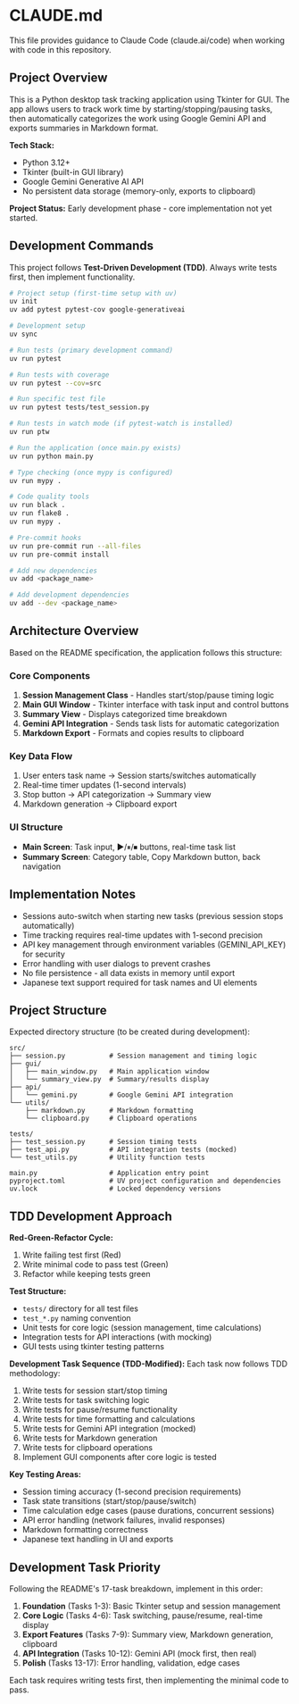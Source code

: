 # CLAUDE.md

This file provides guidance to Claude Code (claude.ai/code) when working with code in this repository.

## Project Overview

This is a Python desktop task tracking application using Tkinter for GUI. The app allows users to track work time by starting/stopping/pausing tasks, then automatically categorizes the work using Google Gemini API and exports summaries in Markdown format.

**Tech Stack:**
- Python 3.12+
- Tkinter (built-in GUI library)
- Google Gemini Generative AI API
- No persistent data storage (memory-only, exports to clipboard)

**Project Status:** Early development phase - core implementation not yet started.

## Development Commands

This project follows **Test-Driven Development (TDD)**. Always write tests first, then implement functionality.

```bash
# Project setup (first-time setup with uv)
uv init
uv add pytest pytest-cov google-generativeai

# Development setup
uv sync

# Run tests (primary development command)
uv run pytest

# Run tests with coverage
uv run pytest --cov=src

# Run specific test file
uv run pytest tests/test_session.py

# Run tests in watch mode (if pytest-watch is installed)
uv run ptw

# Run the application (once main.py exists)
uv run python main.py

# Type checking (once mypy is configured)
uv run mypy .

# Code quality tools
uv run black .
uv run flake8 .
uv run mypy .

# Pre-commit hooks
uv run pre-commit run --all-files
uv run pre-commit install

# Add new dependencies
uv add <package_name>

# Add development dependencies
uv add --dev <package_name>
```

## Architecture Overview

Based on the README specification, the application follows this structure:

### Core Components
1. **Session Management Class** - Handles start/stop/pause timing logic
2. **Main GUI Window** - Tkinter interface with task input and control buttons
3. **Summary View** - Displays categorized time breakdown
4. **Gemini API Integration** - Sends task lists for automatic categorization
5. **Markdown Export** - Formats and copies results to clipboard

### Key Data Flow
1. User enters task name → Session starts/switches automatically
2. Real-time timer updates (1-second intervals)
3. Stop button → API categorization → Summary view
4. Markdown generation → Clipboard export

### UI Structure
- **Main Screen**: Task input, ▶/⏸/⏹ buttons, real-time task list
- **Summary Screen**: Category table, Copy Markdown button, back navigation

## Implementation Notes

- Sessions auto-switch when starting new tasks (previous session stops automatically)
- Time tracking requires real-time updates with 1-second precision
- API key management through environment variables (GEMINI_API_KEY) for security
- Error handling with user dialogs to prevent crashes
- No file persistence - all data exists in memory until export
- Japanese text support required for task names and UI elements

## Project Structure

Expected directory structure (to be created during development):
```
src/
├── session.py           # Session management and timing logic
├── gui/
│   ├── main_window.py   # Main application window
│   └── summary_view.py  # Summary/results display
├── api/
│   └── gemini.py        # Google Gemini API integration
└── utils/
    ├── markdown.py      # Markdown formatting
    └── clipboard.py     # Clipboard operations

tests/
├── test_session.py      # Session timing tests
├── test_api.py          # API integration tests (mocked)
└── test_utils.py        # Utility function tests

main.py                  # Application entry point
pyproject.toml           # UV project configuration and dependencies
uv.lock                  # Locked dependency versions
```

## TDD Development Approach

**Red-Green-Refactor Cycle:**
1. Write failing test first (Red)
2. Write minimal code to pass test (Green)
3. Refactor while keeping tests green

**Test Structure:**
- `tests/` directory for all test files
- `test_*.py` naming convention
- Unit tests for core logic (session management, time calculations)
- Integration tests for API interactions (with mocking)
- GUI tests using tkinter testing patterns

**Development Task Sequence (TDD-Modified):**
Each task now follows TDD methodology:
1. Write tests for session start/stop timing
2. Write tests for task switching logic
3. Write tests for pause/resume functionality
4. Write tests for time formatting and calculations
5. Write tests for Gemini API integration (mocked)
6. Write tests for Markdown generation
7. Write tests for clipboard operations
8. Implement GUI components after core logic is tested

**Key Testing Areas:**
- Session timing accuracy (1-second precision requirements)
- Task state transitions (start/stop/pause/switch)
- Time calculation edge cases (pause durations, concurrent sessions)
- API error handling (network failures, invalid responses)
- Markdown formatting correctness
- Japanese text handling in UI and exports

## Development Task Priority

Following the README's 17-task breakdown, implement in this order:
1. **Foundation** (Tasks 1-3): Basic Tkinter setup and session management
2. **Core Logic** (Tasks 4-6): Task switching, pause/resume, real-time display
3. **Export Features** (Tasks 7-9): Summary view, Markdown generation, clipboard
4. **API Integration** (Tasks 10-12): Gemini API (mock first, then real)
5. **Polish** (Tasks 13-17): Error handling, validation, edge cases

Each task requires writing tests first, then implementing the minimal code to pass.
